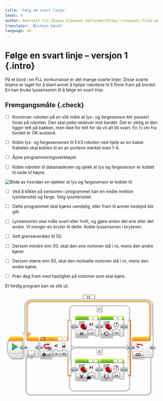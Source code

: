 ```yaml
---
title: 'Følg en svart linje'
level: 4
author: Oversatt fra [Espen Clausens nettside](https://espenec.files.wordpress.com/2015/09/lego-mindstorms-del-4-7.pdf)
translator: 'Øistein Søvik'
language: nb
---
```



# Følge en svart linje – versjon 1 {.intro}

På et bord i en FLL konkurranse er det mange svarte linjer. Disse svarte linjene
er laget for å blant annet å hjelpe robotene til å finne fram på bordet. En kan
bruke lyssensoren til å følge en svart linje.

## Fremgangsmåte {.check}

- [ ] Konstruer roboten på en slik måte at lys- og fargesensor blir passert
      foran på roboten. Den skal peke nedover mot bordet. Det er viktig at den
      ligger tett på bakken, men ikke for tett for da vil alt bli svart. En ½ cm
      fra bordet er OK avstand.

- [ ] Koble lys- og fargesensoren til EV3 roboten ved hjelp av en kabel. Kabelen
      skal kobles til en av portene merket med 1-4.

- [ ] Åpne programmeringsverktøyet.
      
- [ ] Koble roboten til datamaskinen og sjekk at lys og fargesensor er koblet
      til nede til høyre.
      
![Bilde av hvordan en sjekker at lys og fargesensor er koblet
til](../lys_1lysintensitet/lego_mindstorms_lysintensitet_2.png)

- [ ] Ved å klikke på sensoren i programmet kan en endre mellom lysintensitet og
      farge. Velg lysintensitet.

- [ ] Dette programmet skal kjøres uendelig, eller fram til annen beskjed blir
      gitt.
      
- [ ] Lyssensoren skal måle svart eller hvitt, og gjøre enten det ene eller det
      andre. Vi trenger en bryter til dette. Koble lyssensoren i bryteren.

- [ ] Sett grenseverdien til 50.
      
- [ ] Dersom mindre enn 50, skal den ene motoren stå i ro, mens den andre
      kjører.

- [ ] Dersom større enn 50, skal den motsatte motoren stå i ro, mens den andre
      kjører.

- [ ] Prøv deg fram med hastighet på motoren som skal kjøre.

Et ferdig program kan se slik ut: 

![Bilde av et ferdig program](lego_mindstorms_folglinje_2.png)

